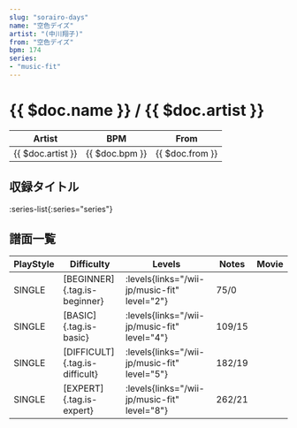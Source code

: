 ```yaml
---
slug: "sorairo-days"
name: "空色デイズ"
artist: "(中川翔子)"
from: "空色デイズ"
bpm: 174
series:
- "music-fit"
---
```


# {{ $doc.name }} / {{ $doc.artist }}

|Artist|BPM|From|
|------|---|----|
|{{ $doc.artist }}|{{ $doc.bpm }}|{{ $doc.from }}|

## 収録タイトル

:series-list{:series="series"}

## 譜面一覧

|PlayStyle|Difficulty|Levels|Notes|Movie|
|---------|----------|------|-----|-----|
|SINGLE|[BEGINNER]{.tag.is-beginner}|<div class="field is-grouped is-grouped-multiline"> :levels{links="/wii-jp/music-fit" level="2"}</div>|75/0||
|SINGLE|[BASIC]{.tag.is-basic}|<div class="field is-grouped is-grouped-multiline"> :levels{links="/wii-jp/music-fit" level="4"}</div>|109/15||
|SINGLE|[DIFFICULT]{.tag.is-difficult}|<div class="field is-grouped is-grouped-multiline"> :levels{links="/wii-jp/music-fit" level="5"}</div>|182/19||
|SINGLE|[EXPERT]{.tag.is-expert}|<div class="field is-grouped is-grouped-multiline"> :levels{links="/wii-jp/music-fit" level="8"}</div>|262/21||
